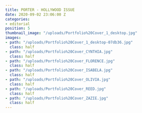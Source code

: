 ```yaml
---
title: PORTER - HOLLYWOOD ISSUE
date: 2020-09-02 23:06:00 Z
categories:
- editorial
position: 5
thumbnail_image: "/uploads/Portfolio%20Cover_1_desktop.jpg"
images:
- path: "/uploads/Portfolio%20Cover_1_desktop-07db36.jpg"
  class: half
- path: "/uploads/Portfolio%20Cover_CYNTHIA.jpg"
  class: half
- path: "/uploads/Portfolio%20Cover_FLORENCE.jpg"
  class: half
- path: "/uploads/Portfolio%20Cover_ISABELA.jpg"
  class: half
- path: "/uploads/Portfolio%20Cover_OLIVIA.jpg"
  class: half
- path: "/uploads/Portfolio%20Cover_REED.jpg"
  class: half
- path: "/uploads/Portfolio%20Cover_ZAZIE.jpg"
  class: half
---
```


